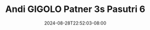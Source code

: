 --- 
title: "Andi GIGOLO Patner 3s Pasutri 6"
description: "  bokeh Andi GIGOLO Patner 3s Pasutri 6 doodstream video full baru"
date: 2024-08-28T22:52:03-08:00
file_code: "uxjefbdvsl61"
draft: false
cover: "fbut98v0fcczr1jl.jpg"
tags: ["Andi", "GIGOLO", "Patner", "Pasutri", "bokep-indo", "bokep-viral", "bokep-ig"]
length: 124
fld_id: "1483137"
foldername: "Andi gigolo1 telegram"
categories: ["Andi gigolo1 telegram"]
views: 0
---